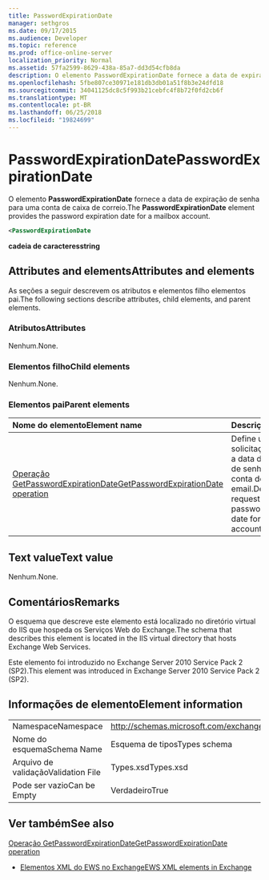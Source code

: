 ```yaml
---
title: PasswordExpirationDate
manager: sethgros
ms.date: 09/17/2015
ms.audience: Developer
ms.topic: reference
ms.prod: office-online-server
localization_priority: Normal
ms.assetid: 57fa2599-8629-438a-85a7-dd3d54cfb8da
description: O elemento PasswordExpirationDate fornece a data de expiração de senha para uma conta de caixa de correio.
ms.openlocfilehash: 5fbe807ce30971e181db3db01a51f8b3e24dfd18
ms.sourcegitcommit: 34041125dc8c5f993b21cebfc4f8b72f0fd2cb6f
ms.translationtype: MT
ms.contentlocale: pt-BR
ms.lasthandoff: 06/25/2018
ms.locfileid: "19824699"
---
```

# <a name="passwordexpirationdate"></a><span data-ttu-id="63852-103">PasswordExpirationDate</span><span class="sxs-lookup"><span data-stu-id="63852-103">PasswordExpirationDate</span></span>

<span data-ttu-id="63852-104">O elemento **PasswordExpirationDate** fornece a data de expiração de senha para uma conta de caixa de correio.</span><span class="sxs-lookup"><span data-stu-id="63852-104">The **PasswordExpirationDate** element provides the password expiration date for a mailbox account.</span></span> 
  
```XML
<PasswordExpirationDate
```

 <span data-ttu-id="63852-105">**cadeia de caracteres**</span><span class="sxs-lookup"><span data-stu-id="63852-105">**string**</span></span>
## <a name="attributes-and-elements"></a><span data-ttu-id="63852-106">Attributes and elements</span><span class="sxs-lookup"><span data-stu-id="63852-106">Attributes and elements</span></span>

<span data-ttu-id="63852-107">As seções a seguir descrevem os atributos e elementos filho elementos pai.</span><span class="sxs-lookup"><span data-stu-id="63852-107">The following sections describe attributes, child elements, and parent elements.</span></span>
  
### <a name="attributes"></a><span data-ttu-id="63852-108">Atributos</span><span class="sxs-lookup"><span data-stu-id="63852-108">Attributes</span></span>

<span data-ttu-id="63852-109">Nenhum.</span><span class="sxs-lookup"><span data-stu-id="63852-109">None.</span></span>
  
### <a name="child-elements"></a><span data-ttu-id="63852-110">Elementos filho</span><span class="sxs-lookup"><span data-stu-id="63852-110">Child elements</span></span>

<span data-ttu-id="63852-111">Nenhum.</span><span class="sxs-lookup"><span data-stu-id="63852-111">None.</span></span>
  
### <a name="parent-elements"></a><span data-ttu-id="63852-112">Elementos pai</span><span class="sxs-lookup"><span data-stu-id="63852-112">Parent elements</span></span>

|<span data-ttu-id="63852-113">**Nome do elemento**</span><span class="sxs-lookup"><span data-stu-id="63852-113">**Element name**</span></span>|<span data-ttu-id="63852-114">**Descrição**</span><span class="sxs-lookup"><span data-stu-id="63852-114">**Description**</span></span>|
|:-----|:-----|
|[<span data-ttu-id="63852-115">Operação GetPasswordExpirationDate</span><span class="sxs-lookup"><span data-stu-id="63852-115">GetPasswordExpirationDate operation</span></span>](getpasswordexpirationdate-operation.md) <br/> |<span data-ttu-id="63852-116">Define uma solicitação para obter a data de expiração de senha para uma conta de email.</span><span class="sxs-lookup"><span data-stu-id="63852-116">Defines a request to get the password expiration date for an email account.</span></span>  <br/> |
   
## <a name="text-value"></a><span data-ttu-id="63852-117">Text value</span><span class="sxs-lookup"><span data-stu-id="63852-117">Text value</span></span>

<span data-ttu-id="63852-118">Nenhum.</span><span class="sxs-lookup"><span data-stu-id="63852-118">None.</span></span>
  
## <a name="remarks"></a><span data-ttu-id="63852-119">Comentários</span><span class="sxs-lookup"><span data-stu-id="63852-119">Remarks</span></span>

<span data-ttu-id="63852-120">O esquema que descreve este elemento está localizado no diretório virtual do IIS que hospeda os Serviços Web do Exchange.</span><span class="sxs-lookup"><span data-stu-id="63852-120">The schema that describes this element is located in the IIS virtual directory that hosts Exchange Web Services.</span></span>
  
<span data-ttu-id="63852-121">Este elemento foi introduzido no Exchange Server 2010 Service Pack 2 (SP2).</span><span class="sxs-lookup"><span data-stu-id="63852-121">This element was introduced in Exchange Server 2010 Service Pack 2 (SP2).</span></span>
  
## <a name="element-information"></a><span data-ttu-id="63852-122">Informações de elemento</span><span class="sxs-lookup"><span data-stu-id="63852-122">Element information</span></span>

|||
|:-----|:-----|
|<span data-ttu-id="63852-123">Namespace</span><span class="sxs-lookup"><span data-stu-id="63852-123">Namespace</span></span>  <br/> |http://schemas.microsoft.com/exchange/services/2006/types  <br/> |
|<span data-ttu-id="63852-124">Nome do esquema</span><span class="sxs-lookup"><span data-stu-id="63852-124">Schema Name</span></span>  <br/> |<span data-ttu-id="63852-125">Esquema de tipos</span><span class="sxs-lookup"><span data-stu-id="63852-125">Types schema</span></span>  <br/> |
|<span data-ttu-id="63852-126">Arquivo de validação</span><span class="sxs-lookup"><span data-stu-id="63852-126">Validation File</span></span>  <br/> |<span data-ttu-id="63852-127">Types.xsd</span><span class="sxs-lookup"><span data-stu-id="63852-127">Types.xsd</span></span>  <br/> |
|<span data-ttu-id="63852-128">Pode ser vazio</span><span class="sxs-lookup"><span data-stu-id="63852-128">Can be Empty</span></span>  <br/> |<span data-ttu-id="63852-129">Verdadeiro</span><span class="sxs-lookup"><span data-stu-id="63852-129">True</span></span>  <br/> |
   
## <a name="see-also"></a><span data-ttu-id="63852-130">Ver também</span><span class="sxs-lookup"><span data-stu-id="63852-130">See also</span></span>



[<span data-ttu-id="63852-131">Operação GetPasswordExpirationDate</span><span class="sxs-lookup"><span data-stu-id="63852-131">GetPasswordExpirationDate operation</span></span>](getpasswordexpirationdate-operation.md)


- [<span data-ttu-id="63852-132">Elementos XML do EWS no Exchange</span><span class="sxs-lookup"><span data-stu-id="63852-132">EWS XML elements in Exchange</span></span>](ews-xml-elements-in-exchange.md)

